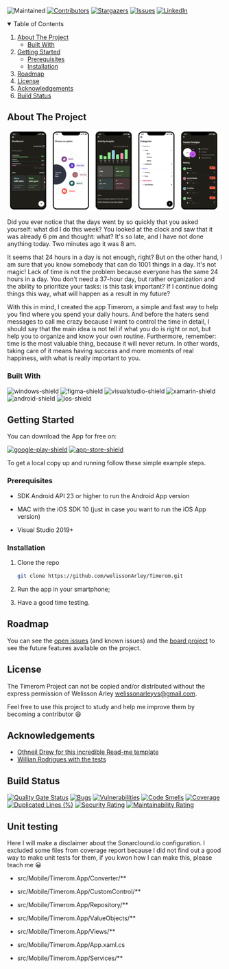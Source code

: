 ![Maintained](https://img.shields.io/badge/Maintained%3F-yes-green.svg?style=for-the-badge)
[![Contributors][contributors-shield]][contributors-url]
[![Stargazers][stars-shield]][stars-url]
[![Issues][issues-shield]][issues-url]
[![LinkedIn][linkedin-shield]][linkedin-url]

<!-- TABLE OF CONTENTS -->
<details open="open">
  <summary>Table of Contents</summary>
  <ol>
    <li>
      <a href="#about-the-project">About The Project</a>
      <ul>
        <li><a href="#built-with">Built With</a></li>
      </ul>
    </li>
    <li>
      <a href="#getting-started">Getting Started</a>
      <ul>
        <li><a href="#prerequisites">Prerequisites</a></li>
        <li><a href="#installation">Installation</a></li>
      </ul>
    </li>
    <li><a href="#roadmap">Roadmap</a></li>
    <li><a href="#license">License</a></li>
    <li><a href="#acknowledgements">Acknowledgements</a></li>
    <li><a href="#build-status">Build Status</a></li>
  </ol>
</details>

<!-- ABOUT THE PROJECT -->
## About The Project

[![Timerom Screen Shot][product-screenshot]](https://example.com)

Did you ever notice that the days went by so quickly that you asked yourself: what did I do this week? You looked at the clock and saw that it was already 6 pm and thought: what? It's so late, and I have not done anything today. Two minutes ago it was 8 am.

It seems that 24 hours in a day is not enough, right? But on the other hand, I am sure that you know somebody that can do 1001 things in a day. It's not magic! Lack of time is not the problem  because everyone has the same 24 hours in a day. You don't need a 37-hour day, but rather organization and the ability to prioritize your tasks: is this task important? If I continue doing things this way, what will happen as a result in my future?

With this in mind, I created the app Timerom, a simple and fast way to help you find where you spend your daily hours. And before the haters send messages to call me crazy because I want to control the time in detail, I should say that the main idea is not tell if what you do is right or not, but help you to organize and know your own routine. Furthermore, remember: time is the most valuable thing, because it will never return. In other words, taking care of it means having success and more moments of real happiness, with what is really important to you.

### Built With

![windows-shield] ![figma-shield] ![visualstudio-shield] ![xamarin-shield] ![android-shield] ![ios-shield]

<!-- GETTING STARTED -->
## Getting Started

You can download the App for free on:

[![google-play-shield]](https://play.google.com/store/apps/details?id=com.id1tech.timerom.app)
[![app-store-shield]](https://example.com)

To get a local copy up and running follow these simple example steps.

### Prerequisites

* SDK Android API 23 or higher to run the Android App version

* MAC with the iOS SDK 10 (just in case you want to run the iOS App version)

* Visual Studio 2019+

### Installation

1. Clone the repo
   ```sh
   git clone https://github.com/welissonArley/Timerom.git
   ```
2. Run the app in your smartphone;

3. Have a good time testing.

<!-- ROADMAP -->
## Roadmap

You can see the [open issues](https://github.com/welissonArley/Timerom/issues) (and known issues) and the [board project](https://github.com/welissonArley/Timerom/projects/1) to see the future features available on the project.

<!-- LICENSE -->
## License

The Timerom Project can not be copied and/or distributed without the express permission of Welisson Arley <welissonarleyvs@gmail.com>.

Feel free to use this project to study and help me improve them by becoming a contributor :smile:

<!-- ACKNOWLEDGEMENTS -->
## Acknowledgements
* [Othneil Drew for this incredible Read-me template](https://github.com/othneildrew/Best-README-Template)
* [Willian Rodrigues with the tests](https://www.linkedin.com/in/willian-rodrigues-b99b76b7/)

<!-- Build Status (Badges) -->
## Build Status
[![Quality Gate Status](https://sonarcloud.io/api/project_badges/measure?project=welissonArley_Timerom&metric=alert_status)](https://sonarcloud.io/summary/new_code?id=welissonArley_Timerom)
[![Bugs](https://sonarcloud.io/api/project_badges/measure?project=welissonArley_Timerom&metric=bugs)](https://sonarcloud.io/summary/new_code?id=welissonArley_Timerom)
[![Vulnerabilities](https://sonarcloud.io/api/project_badges/measure?project=welissonArley_Timerom&metric=vulnerabilities)](https://sonarcloud.io/summary/new_code?id=welissonArley_Timerom)
[![Code Smells](https://sonarcloud.io/api/project_badges/measure?project=welissonArley_Timerom&metric=code_smells)](https://sonarcloud.io/summary/new_code?id=welissonArley_Timerom)
[![Coverage](https://sonarcloud.io/api/project_badges/measure?project=welissonArley_Timerom&metric=coverage)](https://sonarcloud.io/summary/new_code?id=welissonArley_Timerom)
[![Duplicated Lines (%)](https://sonarcloud.io/api/project_badges/measure?project=welissonArley_Timerom&metric=duplicated_lines_density)](https://sonarcloud.io/summary/new_code?id=welissonArley_Timerom)
[![Security Rating](https://sonarcloud.io/api/project_badges/measure?project=welissonArley_Timerom&metric=security_rating)](https://sonarcloud.io/summary/new_code?id=welissonArley_Timerom)
[![Maintainability Rating](https://sonarcloud.io/api/project_badges/measure?project=welissonArley_Timerom&metric=sqale_rating)](https://sonarcloud.io/summary/new_code?id=welissonArley_Timerom)

## Unit testing
Here I will make a disclaimer about the Sonarclound.io configuration. I excluded some files from coverage report because I did not find out a good way to make unit tests for them, if you kwon how I can make this, please teach me 😀

* src/Mobile/Timerom.App/Converter/**

* src/Mobile/Timerom.App/CustomControl/**

* src/Mobile/Timerom.App/Repository/**

* src/Mobile/Timerom.App/ValueObjects/**

* src/Mobile/Timerom.App/Views/**

* src/Mobile/Timerom.App/App.xaml.cs

* src/Mobile/Timerom.App/Services/**

<!-- MARKDOWN LINKS & IMAGES -->
[product-screenshot]: readme-images/screenshot.png
[contributors-shield]: https://img.shields.io/github/contributors/welissonArley/Timerom.svg?style=for-the-badge
[contributors-url]: https://github.com/welissonArley/Timerom/graphs/contributors
[stars-shield]: https://img.shields.io/github/stars/welissonArley/Timerom.svg?style=for-the-badge
[stars-url]: https://github.com/welissonArley/Timerom/stargazers
[issues-shield]: https://img.shields.io/github/issues/welissonArley/Timerom.svg?style=for-the-badge
[issues-url]: https://github.com/welissonArley/Timerom/issues
[linkedin-shield]: https://img.shields.io/badge/-LinkedIn-black.svg?style=for-the-badge&logo=linkedin&colorB=555
[linkedin-url]: https://www.linkedin.com/in/welissonarley/
[xamarin-shield]: https://img.shields.io/badge/Xamarin-3498DB?style=for-the-badge&logo=xamarin&logoColor=white
[android-shield]: https://img.shields.io/badge/Android-3DDC84?style=for-the-badge&logo=android&logoColor=white
[ios-shield]: https://img.shields.io/badge/iOS-000000?style=for-the-badge&logo=ios&logoColor=white
[windows-shield]: https://img.shields.io/badge/Windows-0078D6?style=for-the-badge&logo=windows&logoColor=white
[visualstudio-shield]: https://img.shields.io/badge/Visual_Studio-5C2D91?style=for-the-badge&logo=visual%20studio&logoColor=white
[figma-shield]: https://img.shields.io/badge/Figma-F24E1E?style=for-the-badge&logo=figma&logoColor=white
[buymecoffe-shield]: https://img.shields.io/badge/Buy_Me_A_Coffee-FFDD00?style=for-the-badge&logo=buy-me-a-coffee&logoColor=black
[google-play-shield]: https://img.shields.io/badge/Google_Play-414141?style=for-the-badge&logo=google-play&logoColor=white
[app-store-shield]: https://img.shields.io/badge/App_Store-0D96F6?style=for-the-badge&logo=app-store&logoColor=white
